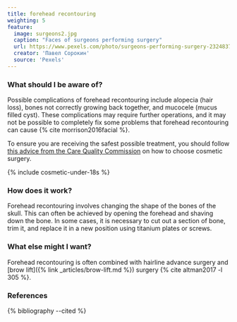 ```yaml
---
title: forehead recontouring
weighting: 5
feature:
  image: surgeons2.jpg
  caption: "Faces of surgeons performing surgery"
  url: https://www.pexels.com/photo/surgeons-performing-surgery-2324837/
  creator: 'Павел Сорокин'
  source: 'Pexels'
---
```


### What should I be aware of?

Possible complications of forehead recontouring include alopecia (hair loss), bones not correctly growing back together, and mucocele (mucus filled cyst). These complications may require further operations, and it may not be possible to completely fix some problems that forehead recontouring can cause {% cite morrison2016facial %}.

To ensure you are receiving the safest possible treatment, you should follow [this advice from the Care Quality Commission](http://www.cqc.org.uk/help-advice/help-choosing-care-services/choosing-cosmetic-surgery) on how to choose cosmetic surgery.

{% include cosmetic-under-18s %}

### How does it work?

Forehead recontouring involves changing the shape of the bones of the skull. This can often be achieved by opening the forehead and shaving down the bone. In some cases, it is necessary to cut out a section of bone, trim it, and replace it in a new position using titanium plates or screws.

### What else might I want?

Forehead recontouring is often combined with hairline advance surgery and [brow lift]({% link _articles/brow-lift.md %}) surgery {% cite altman2017 -l 305 %}.

### References

{% bibliography --cited %}

